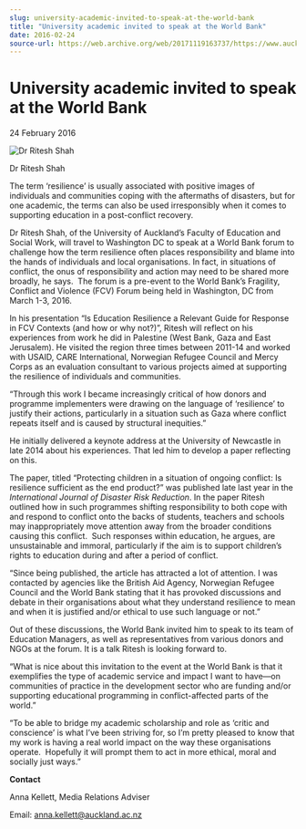 ```yaml
---
slug: university-academic-invited-to-speak-at-the-world-bank
title: "University academic invited to speak at the World Bank"
date: 2016-02-24
source-url: https://web.archive.org/web/20171119163737/https://www.auckland.ac.nz/en/about/news-events-and-notices/news/news-2016/02/university-academic-invited-to-speak-at-the-world-bank.html
---
```

University academic invited to speak at the World Bank
======================================================

24 February 2016

![Dr Ritesh Shah](https://www.auckland.ac.nz/en/about/news-events-and-notices/news/news-2016/02/university-academic-invited-to-speak-at-the-world-bank/_jcr_content/par/textimage/image.img.jpg/1456264270025.jpg "Dr Ritesh Shah")

Dr Ritesh Shah

The term ‘resilience’ is usually associated with positive images of individuals and communities coping with the aftermaths of disasters, but for one academic, the terms can also be used irresponsibly when it comes to supporting education in a post-conflict recovery.

Dr Ritesh Shah, of the University of Auckland’s Faculty of Education and Social Work, will travel to Washington DC to speak at a World Bank forum to challenge how the term resilience often places responsibility and blame into the hands of individuals and local organisations. In fact, in situations of conflict, the onus of responsibility and action may need to be shared more broadly, he says.  The forum is a pre-event to the World Bank’s Fragility, Conflict and Violence (FCV) Forum being held in Washington, DC from March 1-3, 2016.

In his presentation “Is Education Resilience a Relevant Guide for Response in FCV Contexts (and how or why not?)”, Ritesh will reflect on his experiences from work he did in Palestine (West Bank, Gaza and East Jerusalem). He visited the region three times between 2011-14 and worked with USAID, CARE International, Norwegian Refugee Council and Mercy Corps as an evaluation consultant to various projects aimed at supporting the resilience of individuals and communities.  

“Through this work I became increasingly critical of how donors and programme implementers were drawing on the language of ‘resilience’ to justify their actions, particularly in a situation such as Gaza where conflict repeats itself and is caused by structural inequities.”

He initially delivered a keynote address at the University of Newcastle in late 2014 about his experiences. That led him to develop a paper reflecting on this.

The paper, titled “Protecting children in a situation of ongoing conflict: Is resilience sufficient as the end product?” was published late last year in the _International Journal of Disaster Risk Reduction_. In the paper Ritesh outlined how in such programmes shifting responsibility to both cope with and respond to conflict onto the backs of students, teachers and schools may inappropriately move attention away from the broader conditions causing this conflict.  Such responses within education, he argues, are unsustainable and immoral, particularly if the aim is to support children’s rights to education during and after a period of conflict.

“Since being published, the article has attracted a lot of attention. I was contacted by agencies like the British Aid Agency, Norwegian Refugee Council and the World Bank stating that it has provoked discussions and debate in their organisations about what they understand resilience to mean and when it is justified and/or ethical to use such language or not.”

Out of these discussions, the World Bank invited him to speak to its team of Education Managers, as well as representatives from various donors and NGOs at the forum. It is a talk Ritesh is looking forward to.

“What is nice about this invitation to the event at the World Bank is that it exemplifies the type of academic service and impact I want to have—on communities of practice in the development sector who are funding and/or supporting educational programming in conflict-affected parts of the world.”

“To be able to bridge my academic scholarship and role as ‘critic and conscience’ is what I’ve been striving for, so I’m pretty pleased to know that my work is having a real world impact on the way these organisations operate.  Hopefully it will prompt them to act in more ethical, moral and socially just ways.”

**Contact**

Anna Kellett, Media Relations Adviser

Email: [anna.kellett@auckland.ac.nz](mailto:anna.kellett@auckland.ac.nz)